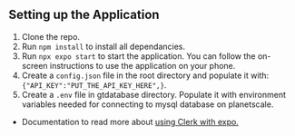 ## Setting up the Application 
1. Clone the repo.
2. Run `npm install` to install all dependancies. 
3. Run `npx expo start` to start the application. You can follow the on-screen instructions to use the application on your phone.
4. Create a `config.json` file in the root directory and populate it with: `{"API_KEY":"PUT_THE_API_KEY_HERE",}`.
5. Create a `.env` file in gtdatabase directory. Populate it with environment variables needed for connecting to mysql database on planetscale.


- Documentation to read more about [using Clerk with expo.](https://clerk.com/docs/quickstarts/get-started-with-expo)

